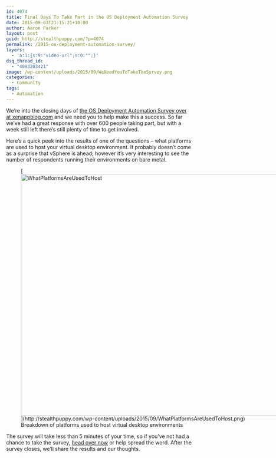 ```yaml
---
id: 4074
title: Final Days To Take Part in the OS Deployment Automation Survey
date: 2015-09-03T21:15:21+10:00
author: Aaron Parker
layout: post
guid: http://stealthpuppy.com/?p=4074
permalink: /2015-os-deployment-automation-survey/
layers:
  - 'a:1:{s:9:"video-url";s:0:"";}'
dsq_thread_id:
  - "4093203421"
image: /wp-content/uploads/2015/09/WeNeedYouToTakeTheSurvey.png
categories:
  - Community
tags:
  - Automation
---
```

We&#8217;re into the closing days of [the OS Deployment Automation Survey over at xenappblog.com](http://xenappblog.com/2015/take-part-in-the-os-deployment-automation-survey/) and we need you to help make this a success. So far we&#8217;ve had a great response with over 600 people taking part, but with a week still left there&#8217;s still plenty of time to get involved.

Here&#8217;s a quick peek into the results of one of the questions &#8211; what platforms are used to host your virtual desktop environment. It probably doesn&#8217;t come as a surprise that vSphere is ahead; however it&#8217;s very interesting to see the number of respondents running their environments on bare metal.

<figure id="attachment_4075" aria-describedby="caption-attachment-4075" style="width: 903px" class="wp-caption alignnone">[<img class="wp-image-4075 size-full" src="http://stealthpuppy.com/wp-content/uploads/2015/09/WhatPlatformsAreUsedToHost.png" alt="WhatPlatformsAreUsedToHost" width="903" height="655" srcset="http://192.168.0.89/wp-content/uploads/2015/09/WhatPlatformsAreUsedToHost.png 903w, http://192.168.0.89/wp-content/uploads/2015/09/WhatPlatformsAreUsedToHost-150x109.png 150w, http://192.168.0.89/wp-content/uploads/2015/09/WhatPlatformsAreUsedToHost-300x218.png 300w" sizes="(max-width: 903px) 100vw, 903px" />](http://stealthpuppy.com/wp-content/uploads/2015/09/WhatPlatformsAreUsedToHost.png)<figcaption id="caption-attachment-4075" class="wp-caption-text">Breakdown of platforms used to host virtual desktop environments</figcaption></figure>

The survey will take less than 5 minutes of your time, so if you&#8217;ve not had a chance to take the survey, [head over now](https://www.surveymonkey.com/r/WG3CGZK) or help spread the word. After the survey closes, we&#8217;ll share the results and our thoughts.